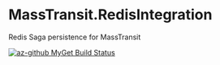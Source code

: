 # MassTransit.RedisIntegration
Redis Saga persistence for MassTransit

[![az-github MyGet Build Status](https://www.myget.org/BuildSource/Badge/az-github?identifier=fedfd9c2-1e17-4605-b42d-cce634421a88)](https://www.myget.org/)
